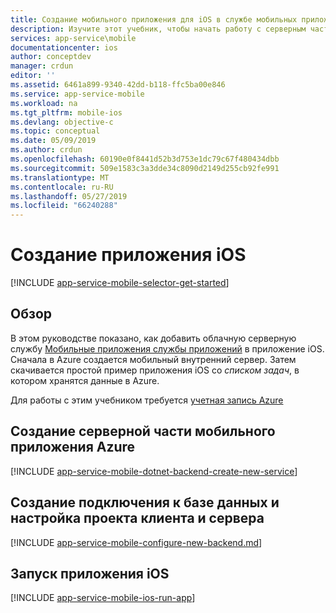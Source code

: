 ```yaml
---
title: Создание мобильного приложения для iOS в службе мобильных приложений Azure | Документация Майкрософт
description: Изучите этот учебник, чтобы начать работу с серверным частями мобильных приложений Azure для разработки приложений iOS на Objective-C или Swift
services: app-service\mobile
documentationcenter: ios
author: conceptdev
manager: crdun
editor: ''
ms.assetid: 6461a899-9340-42dd-b118-ffc5ba00e846
ms.service: app-service-mobile
ms.workload: na
ms.tgt_pltfrm: mobile-ios
ms.devlang: objective-c
ms.topic: conceptual
ms.date: 05/09/2019
ms.author: crdun
ms.openlocfilehash: 60190e0f8441d52b3d753e1dc79c67f480434dbb
ms.sourcegitcommit: 509e1583c3a3dde34c8090d2149d255cb92fe991
ms.translationtype: MT
ms.contentlocale: ru-RU
ms.lasthandoff: 05/27/2019
ms.locfileid: "66240288"
---
```

# <a name="create-an-ios-app"></a>Создание приложения iOS

[!INCLUDE [app-service-mobile-selector-get-started](../../includes/app-service-mobile-selector-get-started.md)]

## <a name="overview"></a>Обзор

В этом руководстве показано, как добавить облачную серверную службу [Мобильные приложения службы приложений](app-service-mobile-value-prop.md) в приложение iOS. Сначала в Azure создается мобильный внутренний сервер. Затем скачивается простой пример приложения iOS со *списком задач*, в котором хранятся данные в Azure.

Для работы с этим учебником требуется [учетная запись Azure](https://azure.microsoft.com/pricing/free-trial/)

## <a name="create-a-new-azure-mobile-app-backend"></a>Создание серверной части мобильного приложения Azure

[!INCLUDE [app-service-mobile-dotnet-backend-create-new-service](../../includes/app-service-mobile-dotnet-backend-create-new-service.md)]

## <a name="create-a-database-connection-and-configure-the-client-and-server-project"></a>Создание подключения к базе данных и настройка проекта клиента и сервера
[!INCLUDE [app-service-mobile-configure-new-backend.md](../../includes/app-service-mobile-configure-new-backend.md)]

## <a name="run-the-ios-app"></a>Запуск приложения iOS

[!INCLUDE [app-service-mobile-ios-run-app](../../includes/app-service-mobile-ios-run-app.md)]

<!-- URLs -->
[Azure portal]: https://portal.azure.com/
[Xcode]: https://go.microsoft.com/fwLink/p/?LinkID=266532
[Visual Studio Community 2013]: https://go.microsoft.com/fwLink/p/?LinkID=534203
